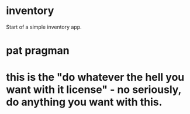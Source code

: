 # inventory
Start of a simple inventory app.

# pat pragman
# this is the "do whatever the hell you want with it license" - no seriously, do anything you want with this.
